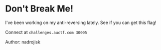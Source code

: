 # Don't Break Me!

I've been working on my anti-reversing lately. See if you can get this flag!

Connect at `challenges.auctf.com 30005`

Author: nadrojisk
